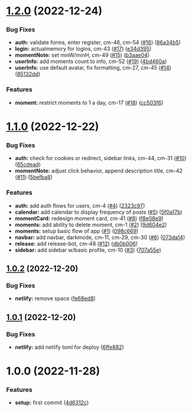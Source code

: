 # [1.2.0](https://github.com/denvermullets/collectable-moments/compare/v1.1.0...v1.2.0) (2022-12-24)


### Bug Fixes

* **auth:** validate forms, enter register, cm-46, cm-54 ([#16](https://github.com/denvermullets/collectable-moments/issues/16)) ([86a34b5](https://github.com/denvermullets/collectable-moments/commit/86a34b506ad4917787c23ce3acf0506e04a3761d))
* **login:** actualmemory for logins, cm-43 ([#17](https://github.com/denvermullets/collectable-moments/issues/17)) ([e34d395](https://github.com/denvermullets/collectable-moments/commit/e34d395acc123dbf8352c3d66288ced05b61729d))
* **momentNote:** set minW/minH, cm-49 ([#15](https://github.com/denvermullets/collectable-moments/issues/15)) ([b3aae04](https://github.com/denvermullets/collectable-moments/commit/b3aae0458653df9f02b72dff535261bbf72b7a36))
* **userInfo:** add moments count to info, cm-52 ([#19](https://github.com/denvermullets/collectable-moments/issues/19)) ([4bd460a](https://github.com/denvermullets/collectable-moments/commit/4bd460a52962968e6b6cbf911f66419ba35ee952))
* **userInfo:** use default avatar, fix formatting, cm-27, cm-45 ([#14](https://github.com/denvermullets/collectable-moments/issues/14)) ([85132dd](https://github.com/denvermullets/collectable-moments/commit/85132dd03913a5f43fcb8a170e7d19f43229cbaa))


### Features

* **moment:** restrict moments to 1 a day, cm-17 ([#18](https://github.com/denvermullets/collectable-moments/issues/18)) ([cc503f6](https://github.com/denvermullets/collectable-moments/commit/cc503f6acd811d8eacc0e47f65d2e4e881e5b8f8))

# [1.1.0](https://github.com/denvermullets/collectable-moments/compare/v1.0.2...v1.1.0) (2022-12-22)


### Bug Fixes

* **auth:** check for cookies or redirect, sidebar links, cm-44, cm-31 ([#10](https://github.com/denvermullets/collectable-moments/issues/10)) ([65cdead](https://github.com/denvermullets/collectable-moments/commit/65cdead543085cf51c177ef5a50fd24a95eac0d7))
* **momentNote:** adjust click behavior, append description title, cm-42 ([#11](https://github.com/denvermullets/collectable-moments/issues/11)) ([5befba8](https://github.com/denvermullets/collectable-moments/commit/5befba88842efa59fa0417863eee3b7388999d60))


### Features

* **auth:** add auth flows for users, cm-4 ([#4](https://github.com/denvermullets/collectable-moments/issues/4)) ([2323c97](https://github.com/denvermullets/collectable-moments/commit/2323c97483fe7cda2283fb8686b66150281dd241))
* **calendar:** add calendar to display frequency of posts ([#5](https://github.com/denvermullets/collectable-moments/issues/5)) ([5f0a17b](https://github.com/denvermullets/collectable-moments/commit/5f0a17b4d29e8ee255ca9667da27bfc2eb84ed91))
* **momentCard:** redesign moment card, cm-41 ([#8](https://github.com/denvermullets/collectable-moments/issues/8)) ([f8e08e9](https://github.com/denvermullets/collectable-moments/commit/f8e08e97ca43cd813d68be218d39ea880bbd082a))
* **moments:** add ability to delete moment, cm-1 ([#2](https://github.com/denvermullets/collectable-moments/issues/2)) ([9d604e2](https://github.com/denvermullets/collectable-moments/commit/9d604e2771b86a303146b911c97be422ac45e366))
* **moments:** setup basic flow of app ([#1](https://github.com/denvermullets/collectable-moments/issues/1)) ([098c669](https://github.com/denvermullets/collectable-moments/commit/098c66928f32f471cea3e35ab35ec052fe7625e6))
* **navbar:** add navbar, darkmode, cm-11, cm-29, cm-30 ([#6](https://github.com/denvermullets/collectable-moments/issues/6)) ([073da14](https://github.com/denvermullets/collectable-moments/commit/073da14a7d99fbe2949deb2a65f831c320f8920a))
* **release:** add release-bot, cm-48 ([#12](https://github.com/denvermullets/collectable-moments/issues/12)) ([db0b006](https://github.com/denvermullets/collectable-moments/commit/db0b006cff9a97ad286a1e31bdcee50b03909f19))
* **sidebar:** add sidebar w/basic profile, cm-10 ([#3](https://github.com/denvermullets/collectable-moments/issues/3)) ([707a55e](https://github.com/denvermullets/collectable-moments/commit/707a55e55c945919b052d7e9977d57fa5776b4ab))

## [1.0.2](https://github.com/denvermullets/collectable-moments/compare/v1.0.1...v1.0.2) (2022-12-20)


### Bug Fixes

* **netlify:** remove space ([fe68ed8](https://github.com/denvermullets/collectable-moments/commit/fe68ed833389c4237167745112ca26d7cf95b278))

## [1.0.1](https://github.com/denvermullets/collectable-moments/compare/v1.0.0...v1.0.1) (2022-12-20)


### Bug Fixes

* **netlify:** add netlify toml for deploy ([6ffe882](https://github.com/denvermullets/collectable-moments/commit/6ffe8824a30865d5326daf7db216e3312e24166b))

# 1.0.0 (2022-11-28)


### Features

* **setup:** first commit ([4d6312c](https://github.com/denvermullets/collectable-moments/commit/4d6312c05b89e3ce0edaff21dcbd3367ed6549e3))
